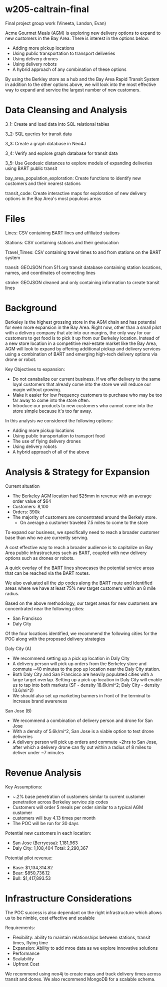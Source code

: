 # w205-caltrain-final
Final project group work (Vineeta, Landon, Evan)

Acme Gourmet Meals (AGM) is exploring new delivery options to expand to new customers in the Bay Area. There is interest in the options below:

 - Adding more pickup locations
 - Using public transportation to transport deliveries
 - Using delivery drones
 - Using delivery robots
 - A hybrid approach of any combination of these options
 
 By using the Berkley store as a hub and the Bay Area Rapid Transit System in addition to the other options above, we will look into the most effective way to expand and service the largest number of new customers.
 
 # Data Cleansing and Analysis
 3_1: Create and load data into SQL relational tables
 
 3_2: SQL queries for transit data
 
 3_3: Create a graph database in Neo4J
 
 3_4: Verify and explore graph database for transit data
 
 3_5: Use Geodesic distances to explore models of expanding deliveries using BART public transit
 
 bay_area_population_exploration: Create functions to identify new customers and their nearest stations 
 
 transit_code: Create interactive maps for exploration of new delivery options in the Bay Area's most populous areas
 
 # Files
 Lines: CSV containing BART lines and affiliated stations
 
 Stations: CSV containing stations and their geolocation
 
 Travel_Times: CSV containing travel times to and from stations on the BART system
 
 transit: GEOJSON from 511.org transit database containing station locations, names, and coordinates of connecting lines
 
 stroke: GEOJSON cleaned and only containing information to create transit lines
 
 
 # Background
 Berkeley is the highest grossing store in the AGM chain and has potential for even more expansion in the Bay Area. Right now, other than a small pilot with a delivery company that ate into our margins, the only way for our customers to get food is to pick it up from our Berkeley location. Instead of a new store location in a competitive real-estate market like the Bay Area, AGM will look to expand by offering additional pickup and delivery services using a combination of BART and emerging high-tech delivery options via drone or robot. 
 
 Key Objectives to expansion:
 - Do not canabalize our current business. If we offer delivery to the same loyal customers that already come into the store we will reduce our magin without growing.
 - Make it easier for low frequency customers to purchase who may be too far away to come into the store often.
 - Introduce our products to new customers who cannot come into the store simple because it's too far away.
 
 In this analysis we considered the following options:
 - Adding more pickup locations
 - Using public transportation to transport food
 - The use of flying delivery drones
 - Using delivery robots
 - A hybrid approach of all of the above
 
 
 # Analysis & Strategy for Expansion
 Current situation
 - The Berkeley AGM location had $25mm in revenue with an average order value of $64
 - Customers: 8,100
 - Orders: 390k
 - The majority of customers are concentrated around the Berkely store.
     - On average a customer traveled 7.5 miles to come to the store
 
To expand our business, we specifically need to reach a broader customer base than who we are currently serving. 

A cost effective way to reach a broader audience is to capitalize on Bay Area public infrastructures such as BART, coupled with new delivery options such as drones or robots.

A quick overlay of the BART lines showcases the potential service areas that can be reached via the BART routes.

We also evaluated all the zip codes along the BART route and identified areas where we have at least 75% new target customers within an 8 mile radius. 

Based on the above methodology, our target areas for new customers are concentrated near the following cities:
- San Francisco
- Daly City 

Of the four locations identified, we recommend the following cities for the POC along with the proposed delivery strategies

Daly City (A)
- We recommend setting up a pick up location in Daly City 
- A delivery person will pick up orders from the Berkeley store and commute ~40 minutes to the pop up location near the Daly City station. 
- Both Daly City and San Francisco are heavily populated cities with a large target overlap. Setting up a pick up location in Daly City will enable us to tap into both markets (SF - density 18.6k/mi^2; Daly City - density 13.6/mi^2)
- We should also set up marketing banners in front of the terminal to increase brand awareness

San Jose (B)
- We recommend a combination of delivery person and drone for San Jose 
- With a density of 5.6k/mi^2, San Jose is a viable option to test drone deliveries
- A delivery person will pick up orders and commute ~2hrs to San Jose, after which a delivery drone can fly out within a radius of 8 miles to deliver under ~7 minutes


# Revenue Analysis
Key Assumptions: 
- ~.2% base penetration of customers similar to current customer penetration across Berkeley service zip codes
- Customers will order 5 meals per order similar to a typical AGM customer
- customers will buy 4.13 times per month
- The POC will be run for 30 days

Potential new customers in each location:
- San Jose (Berryessa): 1,181,963
- Daly City: 1,108,404
Total: 2,290,367

Potential pilot revenue:
- Base: $1,134,314.82
- Bear: $850,736.12
- Bull: $1,417,893.53
 
 
# Infrastructure Considerations
The POC success is also dependant on the right infrastructure which allows us to be nimble, cost effective and scalable

Requirements:
- Flexibility: ability to maintain relationships between stations, transit times, flying time
- Expansion: Ability to add mroe data as we explore innovative solutions
- Performance
- Scalability
- Upfront Cost

We recommend using neo4j to create maps and track delivery times across transit and dones. We also recommend MongoDB for a scalable schema.
